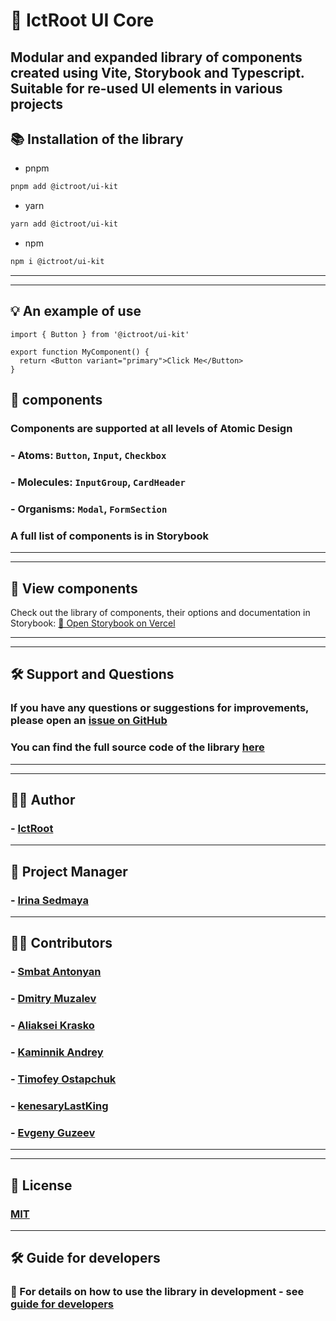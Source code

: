 # 🧱 IctRoot UI Core

## Modular and expanded library of components created using Vite, Storybook and Typescript. Suitable for re-used UI elements in various projects

## 📚 Installation of the library

- pnpm

```bash
pnpm add @ictroot/ui-kit
```

- yarn

```bash
yarn add @ictroot/ui-kit
```

- npm

```bash
npm i @ictroot/ui-kit
```

---

---

## 💡 An example of use

```tsx
import { Button } from '@ictroot/ui-kit'

export function MyComponent() {
  return <Button variant="primary">Click Me</Button>
}
```

## 📁 components

### Components are supported at all levels of Atomic Design

### - Atoms: `Button`, `Input`, `Checkbox`

### - Molecules: `InputGroup`, `CardHeader`

### - Organisms: `Modal`, `FormSection`

### A full list of components is in Storybook

---

---

## 🧪 View components

Check out the library of components, their options and documentation in
Storybook: [🔗 Open Storybook on Vercel](https://ict-root-ui-kit.vercel.app)

---

---

## 🛠 Support and Questions

### If you have any questions or suggestions for improvements, please open an [issue on GitHub](https://github.com/ictroot70/ui-kit/issues)

### You can find the full source code of the library [here](https://github.com/ictroot70/ui-kit)
---
---

## 👨‍💻 Author

### - [IctRoot](https://github.com/ictroot70)

---

## 👩 Project Manager

### - [Irina Sedmaya](https://github.com/IrinaSedmaya)

---

## 🙋‍♂️ Contributors

### - [Smbat Antonyan](https://github.com/Smbat1505)

### - [Dmitry Muzalev](https://github.com/DmitryMuzalev)

### - [Aliaksei Krasko](https://github.com/AliakseiKrasko)

### - [Kaminnik Andrey](https://github.com/KaminnikAndrey)

### - [Timofey Ostapchuk](https://github.com/TimofeyOst)

### - [kenesaryLastKing](https://github.com/kenesaryLastKing)

### - [Evgeny Guzeev](https://github.com/GuzeevZhenya)

---

---

## 📝 License

### [MIT](https://github.com/ictroot70/ui-kit/blob/main/LICENSE)

---

## 🛠 Guide for developers

### 📘 For details on how to use the library in development - see [guide for developers](./DEVELOPERS.md)
